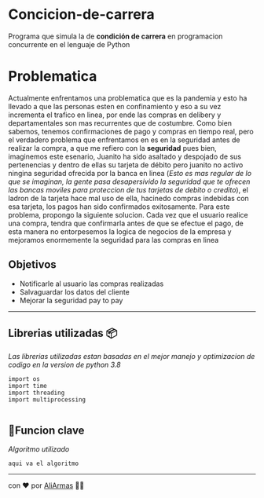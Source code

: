 # Concicion-de-carrera

Programa que simula la de **condición de carrera** en programacion concurrente en el lenguaje de Python

# Problematica

Actualmente enfrentamos una problematica que es la pandemia y esto ha llevado a que las personas esten en confinamiento y eso a su vez incrementa el trafico en linea, por ende las compras en delibery y departamentales son mas recurrentes que de costumbre.
Como bien sabemos, tenemos confirmaciones de pago y compras en tiempo real, pero el verdadero problema que enfrentamos en es en la seguridad antes de realizar la compra, a que me refiero con la **seguridad** pues bien, imaginemos este esenario, Juanito ha sido asaltado y despojado de sus pertenencias y dentro de ellas su tarjeta de débito pero juanito no activo ningina seguridad ofrecida por la banca en linea (*Esto es mas regular de lo que se imaginan, la gente pasa desapersivido la seguridad que te ofrecen las bancas moviles para proteccion de tus tarjetas de debito o credito*), el ladron de la tarjeta hace mal uso de ella, hacinedo compras indebidas con esa tarjeta, los pagos han sido confirmados exitosamente.
Para este problema, propongo la siguiente solucion.
Cada vez que el usuario realice una compra, tendra que confirmarla antes de que se efectue el pago, de esta manera no entorpesemos la logica de negocios de la empresa y mejoramos enormemente la seguridad para las compras en linea

## Objetivos
+ Notificarle al usuario las compras realizadas
+ Salvaguardar los datos del cliente
+ Mejorar la seguridad pay to pay

---

## Librerias utilizadas 📦️

_Las librerias utilizadas estan basadas en el mejor manejo y optimizacion de codigo en la version de python 3.8_

```
import os
import time
import threading
import multiprocessing
 

```

## 📌Funcion clave 

_Algoritmo utilizado_

```
aqui va el algoritmo

```







---
con ❤️ por [AliArmas](https://github.com/AliArmas) 🧑‍💻